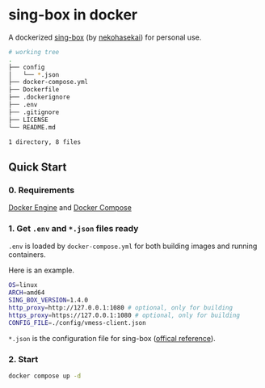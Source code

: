 # sing-box in docker

A dockerized [sing-box](https://github.com/SagerNet/sing-box) (by [nekohasekai](https://github.com/nekohasekai)) for personal use. 

```bash
# working tree
.
├── config
│   └── *.json
├── docker-compose.yml
├── Dockerfile
├── .dockerignore
├── .env
├── .gitignore
├── LICENSE
└── README.md

1 directory, 8 files

```

## Quick Start

### 0. Requirements

[Docker Engine](https://docs.docker.com/engine/) and [Docker Compose](https://docs.docker.com/compose/)

### 1. Get `.env` and `*.json` files ready

`.env` is loaded by `docker-compose.yml` for both building images and running containers.

Here is an example.

```bash
OS=linux
ARCH=amd64
SING_BOX_VERSION=1.4.0
http_proxy=http://127.0.0.1:1080 # optional, only for building
https_proxy=https://127.0.0.1:1080 # optional, only for building
CONFIG_FILE=./config/vmess-client.json
```

`*.json` is the configuration file for sing-box ([offical reference](https://sing-box.sagernet.org/configuration/)). 

### 2. Start

```bash
docker compose up -d
```
